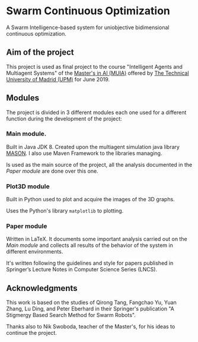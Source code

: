 # Swarm Continuous Optimization

A Swarm Intelligence-based system for uniobjective bidimensional continuous optimization.


## Aim of the project
This project is used as final project to the course "Intelligent Agents and Multiagent Systems" of the 
[Master's in AI (MUIA)](http://www.dia.fi.upm.es/masteria/?q=es/MUIA) offered by 
[The Technical University of Madrid (UPM)](http://www.upm.es/) for June 2019.


## Modules
The project is divided in 3 different modules each one used for a different function during the development of the project:


### Main module.
Built in Java JDK 8. Created upon the multiagent simulation java library [MASON](https://cs.gmu.edu/~eclab/projects/mason/).
I also use Maven Framework to the libraries managing.

Is used as the main source of the project, all the analysis documented in the _Paper module_ are done over this one.


### Plot3D module 
Built in Python used to plot and acquire the images of the 3D graphs.

Uses the Python's library `matplotlib` to plotting.


### Paper module
Written in LaTeX. It documents some important analysis carried out on the _Main module_ and collects all results of the behavior 
of the system in different environments.

It's written following the guidelines and style for papers published in Springer’s Lecture Notes in Computer Science Series
(LNCS).


## Acknowledgments
This work is based on the studies of Qirong Tang, Fangchao Yu, Yuan Zhang, Lu Ding, and Peter Eberhard in 
their Springer's publication "A Stigmergy Based Search Method for Swarm Robots".

Thanks also to Nik Swoboda, teacher of the Master's, for his ideas to continue the project.
